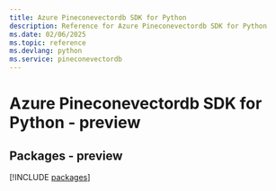 ```yaml
---
title: Azure Pineconevectordb SDK for Python
description: Reference for Azure Pineconevectordb SDK for Python
ms.date: 02/06/2025
ms.topic: reference
ms.devlang: python
ms.service: pineconevectordb
---
```

# Azure Pineconevectordb SDK for Python - preview
## Packages - preview
[!INCLUDE [packages](pineconevectordb-index.md)]